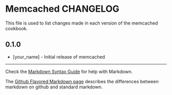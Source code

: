 Memcached CHANGELOG
===================

This file is used to list changes made in each version of the memcached cookbook.

0.1.0
-----
- [your_name] - Initial release of memcached

- - -
Check the [Markdown Syntax Guide](http://daringfireball.net/projects/markdown/syntax) for help with Markdown.

The [Github Flavored Markdown page](http://github.github.com/github-flavored-markdown/) describes the differences between markdown on github and standard markdown.
